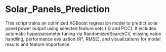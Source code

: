 # Solar_Panels_Prediction
This script trains an optimized XGBoost regression model to predict solar panel power output using selected feature sets (IG and PCC). It includes automatic hyperparameter tuning via RandomizedSearchCV, missing value handling, performance evaluation (R², RMSE), and visualizations for model results and feature importance.  
